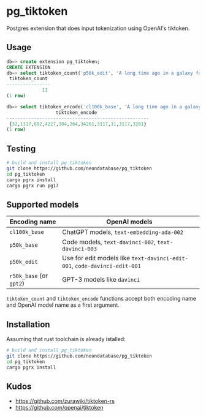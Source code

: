 # pg_tiktoken

Postgres extension that does input tokenization using OpenAI's tiktoken.

## Usage

```sql
db=> create extension pg_tiktoken;
CREATE EXTENSION
db=> select tiktoken_count('p50k_edit', 'A long time ago in a galaxy far, far away');
 tiktoken_count 
----------------
             11
(1 row)

db=> select tiktoken_encode('cl100k_base', 'A long time ago in a galaxy far, far away');
                  tiktoken_encode                   
----------------------------------------------------
 {32,1317,892,4227,304,264,34261,3117,11,3117,3201}
(1 row)
```

## Testing
```bash
# build and install pg_tiktoken
git clone https://github.com/neondatabase/pg_tiktoken
cd pg_tiktoken
cargo pgrx install
cargo pgrx run pg17
```

## Supported models

| Encoding name           | OpenAI models                                       |
|-------------------------|-----------------------------------------------------|
| `cl100k_base`           | ChatGPT models, `text-embedding-ada-002`            |
| `p50k_base`             | Code models, `text-davinci-002`, `text-davinci-003` |
| `p50k_edit`             | Use for edit models like `text-davinci-edit-001`, `code-davinci-edit-001` |
| `r50k_base` (or `gpt2`) | GPT-3 models like `davinci`                         |

`tiktoken_count` and `tiktoken_encode` functions accept both encoding name and OpenAI model name as a first argument.


## Installation

Assuming that rust toolchain is already istalled:

```sh
# build and install pg_tiktoken
git clone https://github.com/neondatabase/pg_tiktoken
cd pg_tiktoken
cargo pgrx install
```

## Kudos

- https://github.com/zurawiki/tiktoken-rs
- https://github.com/openai/tiktoken
